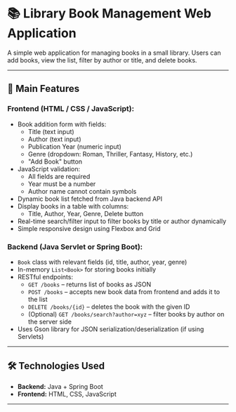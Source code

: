 # 📚 Library Book Management Web Application

A simple web application for managing books in a small library. Users can add books, view the list, filter by author or title, and delete books.

---

## 🚀 Main Features

### Frontend (HTML / CSS / JavaScript):
- Book addition form with fields:
  - Title (text input)
  - Author (text input)
  - Publication Year (numeric input)
  - Genre (dropdown: Roman, Thriller, Fantasy, History, etc.)
  - "Add Book" button
- JavaScript validation:
  - All fields are required
  - Year must be a number
  - Author name cannot contain symbols
- Dynamic book list fetched from Java backend API
- Display books in a table with columns:
  - Title, Author, Year, Genre, Delete button
- Real-time search/filter input to filter books by title or author dynamically
- Simple responsive design using Flexbox and Grid

### Backend (Java Servlet or Spring Boot):
- `Book` class with relevant fields (id, title, author, year, genre)
- In-memory `List<Book>` for storing books initially
- RESTful endpoints:
  - `GET /books` – returns list of books as JSON
  - `POST /books` – accepts new book data from frontend and adds it to the list
  - `DELETE /books/{id}` – deletes the book with the given ID
  - (Optional) `GET /books/search?author=xyz` – filter books by author on the server side
- Uses Gson library for JSON serialization/deserialization (if using Servlets)

---

## 🛠️ Technologies Used

- **Backend:** Java + Spring Boot
- **Frontend:** HTML, CSS, JavaScript 

---
